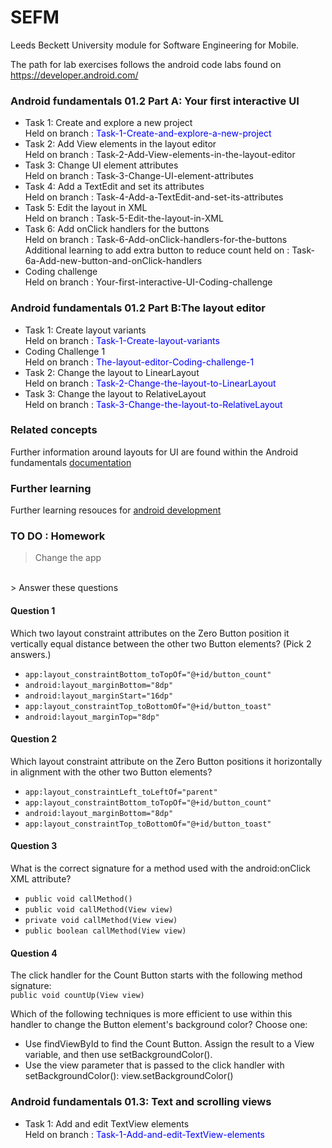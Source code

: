 # SEFM
Leeds Beckett University module for Software Engineering for Mobile.

The path for lab exercises follows the android code labs found on https://developer.android.com/
### Android fundamentals 01.2 Part A: Your first interactive UI
- Task 1: Create and explore a new project <br>
Held on branch : <span style="color:blue">Task-1-Create-and-explore-a-new-project</span>
- Task 2: Add View elements in the layout editor <br>
Held on branch : Task-2-Add-View-elements-in-the-layout-editor
- Task 3: Change UI element attributes <br>
Held on branch : Task-3-Change-UI-element-attributes
- Task 4: Add a TextEdit and set its attributes <br>
Held on branch : Task-4-Add-a-TextEdit-and-set-its-attributes
- Task 5: Edit the layout in XML <br>
Held on branch : Task-5-Edit-the-layout-in-XML
- Task 6: Add onClick handlers for the buttons <br>
Held on branch : Task-6-Add-onClick-handlers-for-the-buttons <br>
Additional learning to add extra button to reduce count held on : Task-6a-Add-new-button-and-onClick-handlers
- Coding challenge <br>
Held on branch : Your-first-interactive-UI-Coding-challenge

### Android fundamentals 01.2 Part B:The layout editor
- Task 1: Create layout variants <br>
Held on branch : <span style="color:blue">Task-1-Create-layout-variants</span>
- Coding Challenge 1 <br>
Held on branch : <span style="color:blue">The-layout-editor-Coding-challenge-1</span>
- Task 2: Change the layout to LinearLayout <br>
Held on branch : <span style="color:blue">Task-2-Change-the-layout-to-LinearLayout</span>
- Task 3: Change the layout to RelativeLayout <br>
Held on branch : <span style="color:blue">Task-3-Change-the-layout-to-RelativeLayout</span>

### Related concepts
Further information around layouts for UI are found within the Android fundamentals [documentation](https://google-developer-training.github.io/android-developer-fundamentals-course-concepts-v2/unit-1-get-started/lesson-1-build-your-first-app/1-2-c-layouts-and-resources-for-the-ui/1-2-c-layouts-and-resources-for-the-ui.html)

### Further learning
Further learning resouces for [android development](https://google-developer-training.github.io/android-developer-fundamentals-course-concepts-v2/unit-1-get-started/lesson-1-build-your-first-app/1-2-c-layouts-and-resources-for-the-ui/1-2-c-layouts-and-resources-for-the-ui.html)

### TO DO : Homework
> Change the app
<br>
> Answer these questions
<br>

#### Question 1
Which two layout constraint attributes on the Zero Button position it vertically equal distance between the other two Button elements? (Pick 2 answers.)
- `app:layout_constraintBottom_toTopOf="@+id/button_count"`
- `android:layout_marginBottom="8dp"`
- `android:layout_marginStart="16dp"`
- `app:layout_constraintTop_toBottomOf="@+id/button_toast"`
- `android:layout_marginTop="8dp"`

#### Question 2
Which layout constraint attribute on the Zero Button positions it horizontally in alignment with the other two Button elements?
- `app:layout_constraintLeft_toLeftOf="parent"`
- `app:layout_constraintBottom_toTopOf="@+id/button_count"`
- `android:layout_marginBottom="8dp"`
- `app:layout_constraintTop_toBottomOf="@+id/button_toast"`

#### Question 3
What is the correct signature for a method used with the android:onClick XML attribute?
- `public void callMethod()`
- `public void callMethod(View view)`
- `private void callMethod(View view)`
- `public boolean callMethod(View view)`

#### Question 4
The click handler for the Count Button starts with the following method signature: <br>
`public void countUp(View view)` <br>

Which of the following techniques is more efficient to use within this handler to change the Button element's background color? Choose one:
- Use findViewById to find the Count Button. Assign the result to a View variable, and then use setBackgroundColor().
- Use the view parameter that is passed to the click handler with setBackgroundColor(): view.setBackgroundColor()

### Android fundamentals 01.3: Text and scrolling views
- Task 1: Add and edit TextView elements <br>
Held on branch : <span style="color:blue">Task-1-Add-and-edit-TextView-elements</span>
